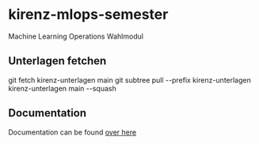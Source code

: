 # kirenz-mlops-semester
Machine Learning Operations Wahlmodul 

## Unterlagen fetchen
git fetch kirenz-unterlagen main
git subtree pull --prefix kirenz-unterlagen kirenz-unterlagen main --squash

## Documentation

Documentation can be found [over here](https://drive.google.com/drive/folders/1V1m9ZACeljwLK8TWFsrJl77mSku63rcm?usp=sharing)